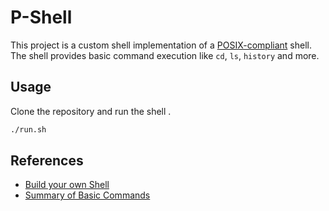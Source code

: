 # P-Shell 
This project is a custom shell implementation of a [POSIX-compliant](https://pubs.opengroup.org/onlinepubs/9699919799/utilities/V3_chap02.html) shell. The shell provides basic command execution like `cd`, `ls`, `history` and more.


## Usage
Clone the repository and run the shell .

```bash
./run.sh
```

## References
-   [Build your own Shell](https://app.codecrafters.io/courses/shell/overview)
-   [Summary of Basic Commands](https://rcc-uchicago.github.io/shell-intro/reference/)
